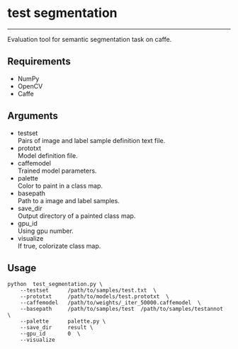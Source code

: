 # test segmentation
---
Evaluation tool for semantic segmentation task on caffe.

## Requirements
- NumPy
- OpenCV
- Caffe

## Arguments
- testset  
Pairs of image and label sample definition text file.
- prototxt  
Model definition file.
- caffemodel  
Trained model parameters.
- palette  
Color to paint in a class map.
- basepath  
Path to a image and label samples.
- save_dir  
Output directory of a painted class map.
- gpu_id  
Using gpu number.
- visualize  
If true, colorizate class map.

## Usage
```  
python  test_segmentation.py \  
    --testset      /path/to/samples/test.txt  \  
    --prototxt     /path/to/models/test.prototxt  \  
    --caffemodel   /path/to/weights/_iter_50000.caffemodel  \  
    --basepath     /path/to/samples/test  /path/to/samples/testannot  \  
    --palette      palette.py \  
    --save_dir     result \  
    --gpu_id       0  \
    --visualize
```
